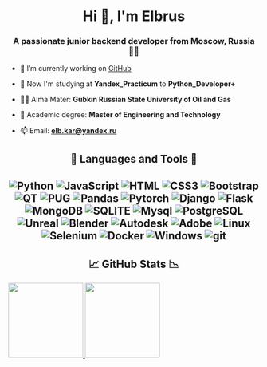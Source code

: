 <h1 align="center">Hi 👋, I'm Elbrus</h1>
<h3 align="center">A passionate junior backend developer from Moscow, Russia 👨‍💻</h3>

- 🔭 I’m currently working on [GitHub](https://github.com/Kelbrus)

- 🌱 Now I'm studying at **Yandex_Practicum** to **Python_Developer+**

- 👨‍💻 Alma Mater: **Gubkin Russian State University of Oil and Gas**

- 📝 Academic degree: **Master of Engineering and Technology**

- 📫 Email: **elb.kar@yandex.ru**

<h2 align="center"> 🚀 Languages and Tools  🚀 </h2>
<h2 align="center">

![Python](https://img.shields.io/badge/-Python-23396e?style=for-the-badge&logo=python&logoColor=ffea00&?logoWidth=40)
![JavaScript](https://img.shields.io/badge/-JavaScript-23396e?style=for-the-badge&logo=JavaScript&logoColor=eeff00&?logoWidth=40)
![HTML](https://img.shields.io/badge/-HTML5-23396e?style=for-the-badge&logo=html5&logoColor=ff0000&?logoWidth=40)
![CSS3](https://img.shields.io/badge/-CSS3-23396e?style=for-the-badge&logo=CSS3&logoColor=80acff&?logoWidth=40)
![Bootstrap](https://img.shields.io/badge/-Bootstrap-23396e?style=for-the-badge&logo=Bootstrap&logoColor=d000ff&?logoWidth=40)
![QT](https://img.shields.io/badge/-Qt-23396e?style=for-the-badge&logo=Qt&logoColor=00ff37&?logoWidth=40)
![PUG](https://img.shields.io/badge/-pug-23396e?style=for-the-badge&logo=Pug&logoColor=594605&?logoWidth=40)
![Pandas](https://img.shields.io/badge/-Pandas-23396e?style=for-the-badge&logo=pandas&logoColor=00ff2a&?logoWidth=40)
![Pytorch](https://img.shields.io/badge/-Pytorch-23396e?style=for-the-badge&logo=Pytorch&logoColor=ff7b00a&?logoWidth=40)
![Django](https://img.shields.io/badge/-Django-23396e?style=for-the-badge&logo=django&logoColor=00ff2a&?logoWidth=40)
![Flask](https://img.shields.io/badge/-Flask-23396e?style=for-the-badge&logo=Flask&logoColor=c4c0bca&?logoWidth=40)
![MongoDB](https://img.shields.io/badge/-MongoDB-23396e?style=for-the-badge&logo=MongoDB&logoColor=c4c0bca&?logoWidth=40)
![SQLITE](https://img.shields.io/badge/-SQLITE-23396e?style=for-the-badge&logo=SQLITE&logoColor=c4c0bca&?logoWidth=40)
![Mysql](https://img.shields.io/badge/-Mysql-23396e?style=for-the-badge&logo=Mysql&logoColor=ffea00&?logoWidth=40)
![PostgreSQL](https://img.shields.io/badge/-PostgreSQL-23396e?style=for-the-badge&logo=PostgreSQL&logoColor=ffffff&?logoWidth=40)
![Unreal](https://img.shields.io/badge/-Unreal_Engine-23396e?style=for-the-badge&logo=UnrealEngine&logoColor=c4c0bca&?logoWidth=40)
![Blender](https://img.shields.io/badge/-Blender-23396e?style=for-the-badge&logo=Blender&logoColor=c4c0bca&?logoWidth=40)
![Autodesk](https://img.shields.io/badge/-Autodesk-23396e?style=for-the-badge&logo=Autodesk&logoColor=c4c0bca&?logoWidth=40)
![Adobe](https://img.shields.io/badge/-Adobe-23396e?style=for-the-badge&logo=Adobe&logoColor=ff0000&?logoWidth=40)
![Linux](https://img.shields.io/badge/-Linux-23396e?style=for-the-badge&logo=Linux&logoColor=ffea00&?logoWidth=40)
![Selenium](https://img.shields.io/badge/-Selenium-23396e?style=for-the-badge&logo=Selenium&logoColor=c4c0bca&?logoWidth=40)
![Docker](https://img.shields.io/badge/-Docker-23396e?style=for-the-badge&logo=Docker&logoColor=c4c0bca&?logoWidth=40)
![Windows](https://img.shields.io/badge/-Windows-23396e?style=for-the-badge&logo=Windows&logoColor=c4c0bca&?logoWidth=40)
![git](https://img.shields.io/badge/-git-23396e?style=for-the-badge&logo=git&logoColor=c4c0bca&?logoWidth=40)<h2>

<h2 align="center"> 📈 GitHub Stats 📉 </h2>
<div>
  <a href="https://github.com/Kelbrus">
    <img height="150em" src="https://github-readme-stats.vercel.app/api?username=Kelbrus&show_icons=true&theme=dark&include_all_commits=true&count_private=true"/>
    <img height="150em" src="https://github-readme-stats.vercel.app/api/top-langs/?username=Kelbrus&layout=compact&langs_count=7&theme=dark"/>
</div>

